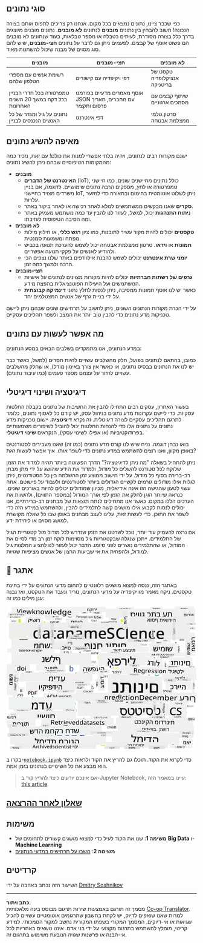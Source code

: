 <!--
CO_OP_TRANSLATOR_METADATA:
{
  "original_hash": "8141e7195841682914be03ef930fe43d",
  "translation_date": "2025-09-03T20:22:07+00:00",
  "source_file": "1-Introduction/01-defining-data-science/README.md",
  "language_code": "he"
}
-->
## סוגי נתונים

כפי שכבר ציינו, נתונים נמצאים בכל מקום. אנחנו רק צריכים לתפוס אותם בצורה הנכונה! חשוב להבחין בין נתונים **מובנים** לנתונים **לא מובנים**. נתונים מובנים מיוצגים בדרך כלל בצורה מסודרת, לעיתים כטבלה או מספר טבלאות, בעוד שנתונים לא מובנים הם פשוט אוסף של קבצים. לפעמים ניתן גם לדבר על נתונים **חצי-מובנים**, שיש להם סוג מסוים של מבנה שיכול להשתנות מאוד.

| מובנים                                                                      | חצי-מובנים                                                                                   | לא מובנים                              |
| ---------------------------------------------------------------------------- | -------------------------------------------------------------------------------------------- | --------------------------------------- |
| רשימת אנשים עם מספרי הטלפון שלהם                                             | דפי ויקיפדיה עם קישורים                                                                      | טקסט של אנציקלופדיה בריטניקה          |
| טמפרטורה בכל חדרי הבניין בכל דקה במשך 20 השנים האחרונות                     | אוסף מאמרים מדעיים בפורמט JSON עם מחברים, תאריך פרסום ותקציר                                 | שיתוף קבצים עם מסמכים ארגוניים         |
| נתונים על גיל ומגדר של כל האנשים הנכנסים לבניין                              | דפי אינטרנט                                                                                  | סרטון גולמי ממצלמת אבטחה              |

## מאיפה להשיג נתונים

ישנם מקורות רבים לנתונים, ויהיה בלתי אפשרי למנות את כולם! עם זאת, נזכיר כמה מהמקומות הטיפוסיים שבהם ניתן להשיג נתונים:

* **מובנים**
  - **האינטרנט של הדברים** (IoT), כולל נתונים מחיישנים שונים, כמו חיישני טמפרטורה או לחץ, מספקים הרבה נתונים שימושיים. לדוגמה, אם בניין משרדים מצויד בחיישני IoT, ניתן לשלוט אוטומטית בחימום ובתאורה כדי למזער עלויות.
  - **סקרים** שאנו מבקשים ממשתמשים למלא לאחר רכישה או לאחר ביקור באתר.
  - **ניתוח התנהגות** יכול, למשל, לעזור לנו להבין עד כמה משתמש מעמיק באתר ומה הסיבה הטיפוסית לעזיבתו.
* **לא מובנים**
  - **טקסטים** יכולים להיות מקור עשיר לתובנות, כמו ציון **רגש כללי**, או חילוץ מילות מפתח ומשמעות סמנטית.
  - **תמונות** או **וידאו**. סרטון ממצלמת אבטחה יכול לשמש להערכת תנועה בכביש ולהודיע לאנשים על פקקי תנועה אפשריים.
  - **יומני שרת אינטרנט** יכולים לשמש להבנת אילו דפים באתר שלנו נצפים הכי הרבה ולמשך כמה זמן.
* **חצי-מובנים**
  - **גרפים של רשתות חברתיות** יכולים להיות מקורות מצוינים לנתונים על אישיות המשתמשים ועל היעילות הפוטנציאלית בהפצת מידע.
  - כאשר יש לנו אוסף תמונות ממסיבה, ניתן לנסות לחלץ נתוני **דינמיקה קבוצתית** על ידי בניית גרף של אנשים המצטלמים יחד.

על ידי הכרת מקורות הנתונים השונים, ניתן לחשוב על תרחישים שונים שבהם ניתן ליישם טכניקות מדע נתונים כדי להבין טוב יותר את המצב ולשפר תהליכים עסקיים.

## מה אפשר לעשות עם נתונים

במדע הנתונים, אנו מתמקדים בשלבים הבאים במסע הנתונים:

כמובן, בהתאם לנתונים בפועל, חלק מהשלבים עשויים להיות חסרים (למשל, כאשר כבר יש לנו את הנתונים בבסיס נתונים, או כאשר אין צורך באימון מודל), או שחלק מהשלבים עשויים לחזור על עצמם מספר פעמים (כמו עיבוד נתונים).

## דיגיטציה ושינוי דיגיטלי

בעשור האחרון, עסקים רבים התחילו להבין את החשיבות של נתונים בקבלת החלטות עסקיות. כדי ליישם עקרונות מדע נתונים בניהול עסק, יש קודם כל לאסוף נתונים, כלומר לתרגם תהליכים עסקיים לצורה דיגיטלית. זה נקרא **דיגיטציה**. יישום טכניקות מדע נתונים על נתונים אלו כדי להנחות החלטות יכול להוביל לשיפורים משמעותיים בפרודוקטיביות (או אפילו לשינוי עסקי), הנקראים **שינוי דיגיטלי**.

בואו נבחן דוגמה. נניח שיש לנו קורס מדע נתונים (כמו זה) שאנו מעבירים לסטודנטים באופן מקוון, ואנו רוצים להשתמש במדע נתונים כדי לשפר אותו. איך אפשר לעשות זאת?

ניתן להתחיל בשאלה "מה ניתן לדיגיטציה?" הדרך הפשוטה ביותר תהיה למדוד את הזמן שלוקח לכל סטודנט להשלים כל מודול, ולמדוד את הידע שהושג על ידי מתן מבחן רב-ברירה בסוף כל מודול. על ידי חישוב ממוצע זמן ההשלמה בין כל הסטודנטים, ניתן לגלות אילו מודולים גורמים לקשיים הגדולים ביותר לסטודנטים ולעבוד על פישוטם.
אתה עשוי לטעון שהגישה הזו אינה אידיאלית, מכיוון שמודולים יכולים להיות באורכים שונים. כנראה שיותר הוגן לחלק את הזמן לפי אורך המודול (במספר התווים), ולהשוות את הערכים הללו במקום.
כאשר אנו מתחילים לנתח תוצאות של מבחנים רב-ברירתיים, אנו יכולים לנסות לקבוע אילו מושגים קשה לתלמידים להבין, ולהשתמש במידע הזה כדי לשפר את התוכן. כדי לעשות זאת, עלינו לעצב מבחנים באופן שבו כל שאלה מקושרת למושג מסוים או ליחידת ידע.

אם נרצה להעמיק עוד יותר, נוכל לשרטט את הזמן שנדרש לכל מודול מול קטגוריית הגיל של התלמידים. ייתכן שנגלה שבקטגוריות גיל מסוימות לוקח זמן רב מדי לסיים את המודול, או שהתלמידים נושרים לפני סיומו. הדבר יכול לעזור לנו להציע המלצות גיל למודול, ולהפחית את אי שביעות הרצון של אנשים מציפיות שגויות.

## 🚀 אתגר

באתגר הזה, ננסה למצוא מושגים רלוונטיים לתחום מדעי הנתונים על ידי בחינת טקסטים. ניקח מאמר מוויקיפדיה על מדעי הנתונים, נוריד ונעבד את הטקסט, ואז נבנה ענן מילים כמו זה:

![ענן מילים למדעי הנתונים](../../../../translated_images/ds_wordcloud.664a7c07dca57de017c22bf0498cb40f898d48aa85b3c36a80620fea12fadd42.he.png)

בקרו ב-[`notebook.ipynb`](../../../../../../../../../1-Introduction/01-defining-data-science/notebook.ipynb ':ignore') כדי לקרוא את הקוד. תוכלו גם להריץ את הקוד ולראות כיצד הוא מבצע את כל השינויים בנתונים בזמן אמת.

> אם אינכם יודעים כיצד להריץ קוד ב-Jupyter Notebook, עיינו במאמר הזה: [this article](https://soshnikov.com/education/how-to-execute-notebooks-from-github/).

## [שאלון לאחר ההרצאה](https://ff-quizzes.netlify.app/en/ds/)

## משימות

* **משימה 1**: שנו את הקוד לעיל כדי למצוא מושגים קשורים לתחומים של **Big Data** ו-**Machine Learning**
* **משימה 2**: [חשבו על תרחישים במדעי הנתונים](assignment.md)

## קרדיטים

השיעור הזה נכתב באהבה על ידי [Dmitry Soshnikov](http://soshnikov.com)

---

**כתב ויתור**:  
מסמך זה תורגם באמצעות שירות תרגום מבוסס בינה מלאכותית [Co-op Translator](https://github.com/Azure/co-op-translator). למרות שאנו שואפים לדיוק, יש לקחת בחשבון שתרגומים אוטומטיים עשויים להכיל שגיאות או אי-דיוקים. המסמך המקורי בשפתו המקורית נחשב למקור הסמכותי. למידע קריטי, מומלץ להשתמש בתרגום מקצועי על ידי בני אדם. איננו נושאים באחריות לכל אי-הבנה או פרשנות שגויה הנובעת משימוש בתרגום זה.  